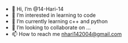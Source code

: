 - 👋 Hi, I’m @14-Hari-14
- 👀 I’m interested in learning to code
- 🌱 I’m currently learning c++ and python
- 💞️ I’m looking to collaborate on ...
- 📫 How to reach me nhari142004@gmail.com

<!---
14-Hari-14/14-Hari-14 is a ✨ special ✨ repository because its `README.md` (this file) appears on your GitHub profile.
You can click the Preview link to take a look at your changes.
--->
